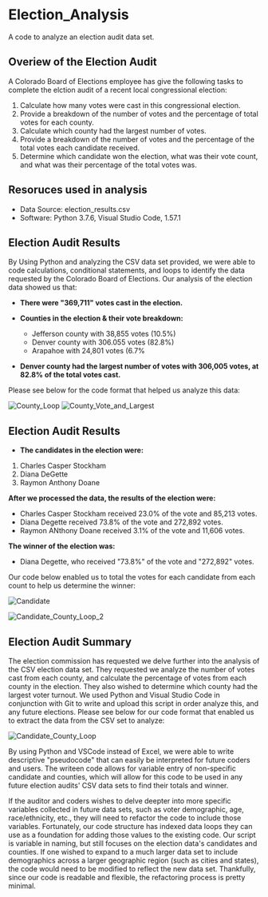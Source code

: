 # Election_Analysis
A code to analyze an election audit data set. 

## Overiew of the Election Audit
A Colorado Board of Elections employee has give the following tasks to complete the elction audit of a recent local congressional election:

1. Calculate how many votes were cast in this congressional election.
2. Provide a breakdown of the number of votes and the percentage of total votes for each county.
3. Calculate which county had the largest number of votes.
4. Provide a breakdown of the number of votes and the percentage of the total votes each candidate received.
5. Determine which candidate won the election, what was their vote count, and what was their percentage of the total votes was.


## Resoruces used in analysis
* Data Source: election_results.csv
* Software: Python 3.7.6, Visual Studio Code, 1.57.1

## Election Audit Results
By Using Python and analyzing the CSV data set provided, we were able to code calculations, conditional statements, and loops to identify the data requested by the Colorado Board of Elections. Our analysis of the election data showed us that:


* **There were "369,711" votes cast in the election.**

* **Counties in the election & their vote breakdown:**
  * Jefferson county with 38,855 votes (10.5%)
  * Denver county with 306.055 votes (82.8%)
  * Arapahoe with 24,801 votes (6.7%

* **Denver county had the largest number of votes with 306,005 votes, at 82.8% of the total votes cast.**

Please see below for the code format that helped us analyze this data:

![County_Loop](https://user-images.githubusercontent.com/84881187/123560910-3bd5a480-d773-11eb-8372-d5d7d130fe6c.PNG)
![County_Vote_and_Largest](https://user-images.githubusercontent.com/84881187/123560919-4859fd00-d773-11eb-8b12-8ff673b63172.PNG)


 ## Election Audit Results
 
 * **The candidates in the election were:**
  1. Charles Casper Stockham
  2. Diana DeGette
  3. Raymon Anthony Doane
 

**After we processed the data, the results of the election were:**
 
  * Charles Casper Stockham received 23.0% of the vote and 85,213 votes.
  * Diana Degette received 73.8% of the vote and 272,892 votes.
  * Raymon ANthony Doane received 3.1% of the vote and 11,606 votes.
   
**The winner of the election was:**
  * Diana Degette, who received "73.8%" of the vote and "272,892" votes.

Our code below enabled us to total the votes for each candidate from each count to help us determine the winner:
 
![Candidate](https://user-images.githubusercontent.com/84881187/123560885-18125e80-d773-11eb-889f-ff10aa8b06a4.PNG)

![Candidate_County_Loop_2](https://user-images.githubusercontent.com/84881187/123560989-cc13e980-d773-11eb-98db-96812d869517.PNG)


## Election Audit Summary
The election commission has requested we delve further into the analysis of the CSV election data set. They requested we analyze the number of votes cast from each county, and calculate the percentage of votes from each county in the election. They also wished to determine which county had the largest voter turnout. We used Python and Visual Studio Code in conjunction with Git to write and upload this script in order analyze this, and any future elections. Please see below for our code format that enabled us to extract the data from the CSV set to analyze:

![Candidate_County_Loop](https://user-images.githubusercontent.com/84881187/123560954-848d5d80-d773-11eb-966e-7a7333665c45.PNG)


By using Python and VSCode instead of Excel, we were able to write descriptive "pseudocode" that can easily be interpreted for future coders and users. The writeen code allows for variable entry of non-specific candidate and counties, which will allow for this code to be used in any future election audits' CSV data sets to find their totals and winner.

If the auditor and coders wishes to delve deepter into more specific variables collected in future data sets, such as voter demographic, age, race/ethnicity, etc., they will need to refactor the code to include those variables. Fortunately, our code structure has indexed data loops they can use as a foundation for adding those values to the existing code. Our script is variable in naming, but still focuses on the election data's candidates and counties. If one wished to expand to a much larger data set to include demographics across a larger geographic region (such as cities and states), the code would need to be modified to reflect the new data set. Thankfully, since our code is readable and flexible, the refactoring process is pretty minimal. 


